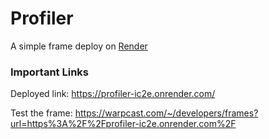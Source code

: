 # Profiler
A simple frame deploy on [Render](https://render.com)

### Important Links

Deployed link: https://profiler-ic2e.onrender.com/

Test the frame: https://warpcast.com/~/developers/frames?url=https%3A%2F%2Fprofiler-ic2e.onrender.com%2F